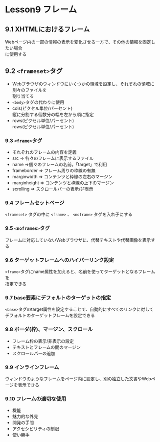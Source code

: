 # Lesson9 フレーム

## 9.1 XHTMLにおけるフレーム

Webページ内の一部の情報の表示を変化させる一方で、その他の情報を固定したい場合  
に使用する

## 9.2 ```<frameset>```タグ

- Webブラウザのウィンドウにいくつかの領域を設定し、それぞれの領域に別々のファイルを  
割り当てる
- ```<body>```タグの代わりに使用
- cols(ピクセル単位/パーセント)  
縦に分割する個数分の幅を左から順に指定
- rows(ピクセル単位/パーセント)  
rows(ピクセル単位/パーセント)

### 9.3 ```<frame>```タグ

- それぞれのフレームの内容を定義
- src => 各々のフレームに表示するファイル
- name =>個々のフレームの名前。「target」で利用
- frameborder => フレーム周りの枠線の有無
- marginwidth => コンテンツと枠線の左右のマージン
- marginheight =>  コンテンツと枠線の上下のマージン
- scrolling => スクロールバーの表示/非表示

### 9.4 フレームセットページ

```<frameset>``` タグの中に ```<frame>``` 、 ```<noframe>``` タグを入れ子にする

### 9.5 ```<noframes>```タグ

フレームに対応していないWebブラウザに、代替テキストや代替画像を表示する

### 9.6 ターゲットフレームへのハイパーリンク設定

```<frame>```タグにname属性を加えると、名前を使ってターゲットとなるフレームを  
指定できる

### 9.7 base要素にデフォルトのターゲットの指定

```<base>```タグのtarget属性を設定することで、自動的にすべてのリンクに対して  
デフォルトのターゲットフレームを設定できる

### 9.8 ボーダ(枠)、マージン、スクロール

- フレーム枠の表示/非表示の設定
- テキストとフレームの間のマージン
- スクロールバーの追加

### 9.9 インラインフレーム

ウィンドウのようなフレームをページ内に設定し、別の独立した文書やWebページを表示できる

### 9.10 フレームの適切な使用

- 機能
- 魅力的な外見
- 開発の手間
- アクセシビリティの制限
- 使い勝手